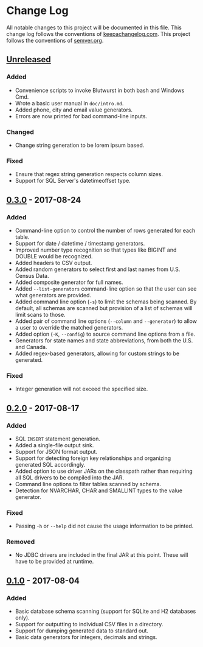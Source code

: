 # Change Log
All notable changes to this project will be documented in this file. This change log follows the conventions of [keepachangelog.com](http://keepachangelog.com/). This project follows the conventions of [semver.org](http://semver.org/).

## [Unreleased]
### Added
- Convenience scripts to invoke Blutwurst in both bash and Windows Cmd.
- Wrote a basic user manual in `doc/intro.md`.
- Added phone, city and email value generators.
- Errors are now printed for bad command-line inputs.

### Changed
- Change string generation to be lorem ipsum based.

### Fixed
- Ensure that regex string generation respects column sizes.
- Support for SQL Server's datetimeoffset type.

## [0.3.0] - 2017-08-24
### Added
- Command-line option to control the number of rows generated for each table.
- Support for date / datetime / timestamp generators.
- Improved number type recognition so that types like BIGINT and DOUBLE would be recognized.
- Added headers to CSV output.
- Added random generators to select first and last names from U.S. Census Data.
- Added composite generator for full names.
- Added `--list-generators` command-line option so that the user can see what generators are provided.
- Added command line option (`-s`) to limit the schemas being scanned. By default, all schemas are scanned but provision of a list of schemas will limit scans to those.
- Added pair of command line options (`--column` and `--generator`) to allow a user to override the matched generators.
- Added option (`-K`, `--config`) to source command line options from a file.
- Generators for state names and state abbreviations, from both the U.S. and Canada.
- Added regex-based generators, allowing for custom strings to be generated.

### Fixed

- Integer generation will not exceed the specified size.

## [0.2.0] - 2017-08-17
### Added
- SQL `INSERT` statement generation.
- Added a single-file output sink.
- Support for JSON format output.
- Support for detecting foreign key relationships and organizing generated SQL accordingly.
- Added option to use driver JARs on the classpath rather than requiring all SQL drivers to be compiled into the JAR.
- Command line options to filter tables scanned by schema.
- Detection for NVARCHAR, CHAR and SMALLINT types to the value generator.

### Fixed
- Passing `-h` or `--help` did not cause the usage information to be printed.

### Removed
- No JDBC drivers are included in the final JAR at this point. These will have to be provided at runtime.

## [0.1.0] - 2017-08-04
### Added
- Basic database schema scanning (support for SQLite and H2 databases only).
- Support for outputting to individual CSV files in a directory.
- Support for dumping generated data to standard out.
- Basic data generators for integers, decimals and strings.

[Unreleased]: https://github.com/michaeljmcd/blutwurst/compare/v0.3.0...HEAD
[0.3.0]: https://github.com/michaeljmcd/blutwurst/compare/v0.2.0...v0.3.0
[0.2.0]: https://github.com/michaeljmcd/blutwurst/compare/v0.1.0...v0.2.0
[0.1.0]: https://github.com/michaeljmcd/blutwurst/compare/e92f36c4...v0.1.0
